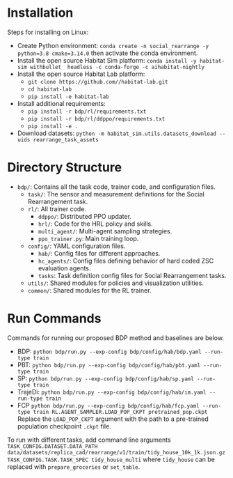 # Installation
Steps for installing on Linux:
* Create Python environment: `conda create -n social_rearrange -y python=3.8 cmake=3.14.0` then activate the conda environment.
* Install the open source Habitat Sim platform: `conda install -y habitat-sim withbullet  headless -c conda-forge -c aihabitat-nightly`
* Install the open source Habitat Lab platform: 
    * `git clone https://github.com//habitat-lab.git`
    * `cd habitat-lab`
    * `pip install -e habitat-lab`
* Install additional requirements: 
    * `pip install -r bdp/rl/requirements.txt`
    * `pip install -r bdp/rl/ddppo/requirements.txt`
    * `pip install -e .`
* Download datasets: `python -m habitat_sim.utils.datasets_download --uids rearrange_task_assets`

# Directory Structure
* `bdp/`: Contains all the task code, trainer code, and configuration files.
    * `task/`: The sensor and measurement definitions for the Social Rearrangement task.
    * `rl/`: All trainer code.
        * `ddppo/`: Distributed PPO updater.
        * `hrl/`: Code for the HRL policy and skills.
        * `multi_agent/`: Multi-agent sampling strategies.
        * `ppo_trainer.py`: Main training loop.
    * `config/`: YAML configuration files.
        * `hab/`: Config files for different approaches.
        * `hc_agents/`: Config files defining behavior of hard coded ZSC evaluation agents.
        * `tasks`: Task definition config files for Social Rearrangement tasks.
    * `utils/`: Shared modules for policies and visualization utilities.
    * `common/`: Shared modules for the RL trainer.

# Run Commands
Commands for running our proposed BDP method and baselines are below. 
* BDP: `python bdp/run.py --exp-config bdp/config/hab/bdp.yaml --run-type train`
* PBT: `python bdp/run.py --exp-config bdp/config/hab/pbt.yaml --run-type train`
* SP: `python bdp/run.py --exp-config bdp/config/hab/sp.yaml --run-type train`
* TrajeDi: `python bdp/run.py --exp-config bdp/config/hab/im.yaml --run-type train`
* FCP `python bdp/run.py --exp-config bdp/config/hab/fcp.yaml --run-type train RL.AGENT_SAMPLER.LOAD_POP_CKPT pretrained_pop.ckpt` Replace the `LOAD_POP_CKPT` argument with the path to a pre-trained population checkpoint `.ckpt` file.

To run with different tasks, add command line arguments `TASK_CONFIG.DATASET.DATA_PATH data/datasets/replica_cad/rearrange/v1/train/tidy_house_10k_1k.json.gz TASK_CONFIG.TASK.TASK_SPEC tidy_house_multi` where `tidy_house` can be replaced with `prepare_groceries` or `set_table`.

